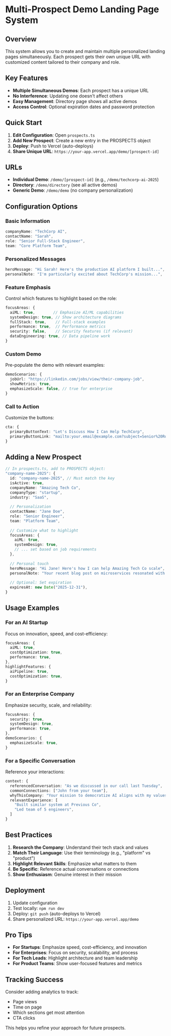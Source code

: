 # Multi-Prospect Demo Landing Page System

## Overview

This system allows you to create and maintain multiple personalized landing pages simultaneously. Each prospect gets their own unique URL with customized content tailored to their company and role.

## Key Features

- **Multiple Simultaneous Demos**: Each prospect has a unique URL
- **No Interference**: Updating one doesn't affect others
- **Easy Management**: Directory page shows all active demos
- **Access Control**: Optional expiration dates and password protection

## Quick Start

1. **Edit Configuration**: Open `prospects.ts`
2. **Add New Prospect**: Create a new entry in the PROSPECTS object
3. **Deploy**: Push to Vercel (auto-deploys)
4. **Share Unique URL**: `https://your-app.vercel.app/demo/[prospect-id]`

## URLs

- **Individual Demo**: `/demo/[prospect-id]` (e.g., `/demo/techcorp-ai-2025`)
- **Directory**: `/demo/directory` (see all active demos)
- **Generic Demo**: `/demo/demo` (no company personalization)

## Configuration Options

### Basic Information
```typescript
companyName: "TechCorp AI",
contactName: "Sarah",
role: "Senior Full-Stack Engineer",
team: "Core Platform Team",
```

### Personalized Messages
```typescript
heroMessage: "Hi Sarah! Here's the production AI platform I built...",
personalNote: "I'm particularly excited about TechCorp's mission...",
```

### Feature Emphasis
Control which features to highlight based on the role:
```typescript
focusAreas: {
  aiML: true,        // Emphasize AI/ML capabilities
  systemDesign: true, // Show architecture diagrams
  fullStack: true,    // Full-stack examples
  performance: true,  // Performance metrics
  security: false,    // Security features (if relevant)
  dataEngineering: true, // Data pipeline work
}
```

### Custom Demo
Pre-populate the demo with relevant examples:
```typescript
demoScenarios: {
  jobUrl: "https://linkedin.com/jobs/view/their-company-job",
  showMetrics: true,
  emphasizeScale: false, // true for enterprise
}
```

### Call to Action
Customize the buttons:
```typescript
cta: {
  primaryButtonText: "Let's Discuss How I Can Help TechCorp",
  primaryButtonLink: "mailto:your.email@example.com?subject=Senior%20Role",
}
```

## Adding a New Prospect

```typescript
// In prospects.ts, add to PROSPECTS object:
"company-name-2025": {
  id: "company-name-2025", // Must match the key
  isActive: true,
  companyName: "Amazing Tech Co",
  companyType: "startup",
  industry: "SaaS",
  
  // Personalization
  contactName: "Jane Doe",
  role: "Senior Engineer",
  team: "Platform Team",
  
  // Customize what to highlight
  focusAreas: {
    aiML: true,
    systemDesign: true,
    // ... set based on job requirements
  },
  
  // Personal touch
  heroMessage: "Hi Jane! Here's how I can help Amazing Tech Co scale",
  personalNote: "Your recent blog post on microservices resonated with me...",
  
  // Optional: Set expiration
  expiresAt: new Date("2025-12-31"),
}
```

## Usage Examples

### For an AI Startup
Focus on innovation, speed, and cost-efficiency:
```typescript
focusAreas: {
  aiML: true,
  costOptimization: true,
  performance: true,
},
highlightFeatures: {
  aiPipeline: true,
  costOptimization: true,
}
```

### For an Enterprise Company
Emphasize security, scale, and reliability:
```typescript
focusAreas: {
  security: true,
  systemDesign: true,
  performance: true,
},
demoScenarios: {
  emphasizeScale: true,
}
```

### For a Specific Conversation
Reference your interactions:
```typescript
context: {
  referencedConversation: "As we discussed in our call last Tuesday",
  commonConnections: ["John from your team"],
  whyThisCompany: "Your mission to democratize AI aligns with my values",
  relevantExperience: [
    "Built similar system at Previous Co",
    "Led team of 5 engineers",
  ]
}
```

## Best Practices

1. **Research the Company**: Understand their tech stack and values
2. **Match Their Language**: Use their terminology (e.g., "platform" vs "product")
3. **Highlight Relevant Skills**: Emphasize what matters to them
4. **Be Specific**: Reference actual conversations or connections
5. **Show Enthusiasm**: Genuine interest in their mission

## Deployment

1. Update configuration
2. Test locally: `npm run dev`
3. Deploy: `git push` (auto-deploys to Vercel)
4. Share personalized URL: `https://your-app.vercel.app/demo`

## Pro Tips

- **For Startups**: Emphasize speed, cost-efficiency, and innovation
- **For Enterprises**: Focus on security, scalability, and process
- **For Tech Leads**: Highlight architecture and team leadership
- **For Product Teams**: Show user-focused features and metrics

## Tracking Success

Consider adding analytics to track:
- Page views
- Time on page
- Which sections get most attention
- CTA clicks

This helps you refine your approach for future prospects.